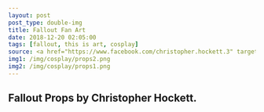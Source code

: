 ```yaml
---
layout: post
post_type: double-img
title: Fallout Fan Art
date: 2018-12-20 02:05:00
tags: [fallout, this is art, cosplay]
source: <a href="https://www.facebook.com/christopher.hockett.3" target="_blank" rel="nofollow">Facebook</a>
img1: /img/cosplay/props2.png
img2: /img/cosplay/props1.png
---
```

## Fallout Props by Christopher Hockett.
